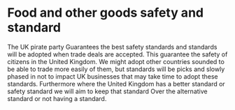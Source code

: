 Food and other goods safety and standard
==========================
The UK pirate party Guarantees the best safety standards and standards will be adopted when trade deals are accepted. This guarantee the safety of citizens in the United Kingdom. We might adopt other countries sounded to be able to trade more easily of them, but standards will be picks and slowly phased in not to impact UK businesses that may take time to adopt these standards. Furthermore where the United Kingdom has a better standard or safety standard we will aim to keep that standard Over the alternative standard or not having a standard.
